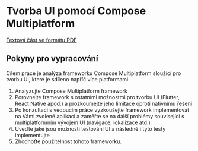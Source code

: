 # Tvorba UI pomocí Compose Multiplatform
[Textová část ve formátu PDF](/LaTeX/ctufit-thesis.pdf)

## Pokyny pro vypracování
Cílem práce je analýza frameworku Compose Multiplatform sloužící pro tvorbu UI, které
je sdíleno napříč více platformami.

1. Analyzujte Compose Multiplatform framework
2. Porovnejte framework s ostatními možnostmi pro tvorbu UI (Flutter, React Native
   apod.) a prozkoumejte jeho limitace oproti nativnímu řešení
3. Po konzultaci s vedoucím práce vyzkoušejte framework implementovat na Vámi
   zvolené aplikaci a zaměřte se na další problémy související s multiplatformním vývojem
   UI (navigace, lokalizace atd.)
4. Uveďte jaké jsou možnosti testování UI a následně i tyto testy implementujte
5. Zhodnoťte použitelnost tohoto frameworku.

